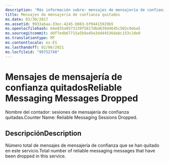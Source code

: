 ```yaml
---
description: 'Más información sobre: mensajes de mensajería de confianza quitados'
title: Mensajes de mensajería de confianza quitados
ms.date: 03/30/2017
ms.assetid: 9933abaa-33ec-4245-b083-bf94415929b5
ms.openlocfilehash: b4e835a9573139f5817dbd639d4645c502c0eba5
ms.sourcegitcommit: ddf7edb67715a5b9a45e3dd44536dabc153c1de0
ms.translationtype: MT
ms.contentlocale: es-ES
ms.lasthandoff: 02/06/2021
ms.locfileid: "99752748"
---
```

# <a name="reliable-messaging-messages-dropped"></a><span data-ttu-id="66e14-103">Mensajes de mensajería de confianza quitados</span><span class="sxs-lookup"><span data-stu-id="66e14-103">Reliable Messaging Messages Dropped</span></span>

<span data-ttu-id="66e14-104">Nombre del contador: sesiones de mensajería de confianza quitadas.</span><span class="sxs-lookup"><span data-stu-id="66e14-104">Counter Name: Reliable Messaging Sessions Dropped.</span></span>  
  
## <a name="description"></a><span data-ttu-id="66e14-105">Descripción</span><span class="sxs-lookup"><span data-stu-id="66e14-105">Description</span></span>  

 <span data-ttu-id="66e14-106">Número total de mensajes de mensajería de confianza que se han quitado en este servicio.</span><span class="sxs-lookup"><span data-stu-id="66e14-106">Total number of reliable messaging messages that have been dropped in this service.</span></span>
